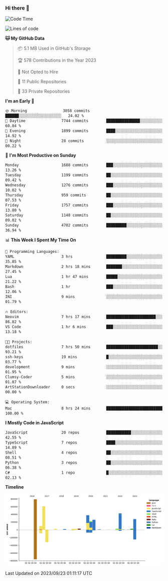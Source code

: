### Hi there 👋

<!--
**Clumsy-Coder/Clumsy-Coder** is a ✨ _special_ ✨ repository because its `README.md` (this file) appears on your GitHub profile.

Here are some ideas to get you started:

- 🔭 I’m currently working on ...
- 🌱 I’m currently learning ...
- 👯 I’m looking to collaborate on ...
- 🤔 I’m looking for help with ...
- 💬 Ask me about ...
- 📫 How to reach me: ...
- 😄 Pronouns: ...
- ⚡ Fun fact: ...
-->

<!-- anmol098/waka-readme-stats -->
<!--START_SECTION:waka-->
![Code Time](http://img.shields.io/badge/Code%20Time-391%20hrs%204%20mins-blue)

![Lines of code](https://img.shields.io/badge/From%20Hello%20World%20I%27ve%20Written-3.2%20million%20lines%20of%20code-blue)

**🐱 My GitHub Data** 

> 📦 5.1 MB Used in GitHub's Storage 
 > 
> 🏆 578 Contributions in the Year 2023
 > 
> 🚫 Not Opted to Hire
 > 
> 📜 11 Public Repositories 
 > 
> 🔑 33 Private Repositories 
 > 
**I'm an Early 🐤** 

```text
🌞 Morning                3058 commits        ██████░░░░░░░░░░░░░░░░░░░   24.02 % 
🌆 Daytime                7744 commits        ███████████████░░░░░░░░░░   60.84 % 
🌃 Evening                1899 commits        ████░░░░░░░░░░░░░░░░░░░░░   14.92 % 
🌙 Night                  28 commits          ░░░░░░░░░░░░░░░░░░░░░░░░░   00.22 % 
```
📅 **I'm Most Productive on Sunday** 

```text
Monday                   1688 commits        ███░░░░░░░░░░░░░░░░░░░░░░   13.26 % 
Tuesday                  1199 commits        ██░░░░░░░░░░░░░░░░░░░░░░░   09.42 % 
Wednesday                1276 commits        ███░░░░░░░░░░░░░░░░░░░░░░   10.02 % 
Thursday                 959 commits         ██░░░░░░░░░░░░░░░░░░░░░░░   07.53 % 
Friday                   1757 commits        ███░░░░░░░░░░░░░░░░░░░░░░   13.80 % 
Saturday                 1148 commits        ██░░░░░░░░░░░░░░░░░░░░░░░   09.02 % 
Sunday                   4702 commits        █████████░░░░░░░░░░░░░░░░   36.94 % 
```


📊 **This Week I Spent My Time On** 

```text
💬 Programming Languages: 
YAML                     3 hrs               █████████░░░░░░░░░░░░░░░░   35.85 % 
Markdown                 2 hrs 18 mins       ███████░░░░░░░░░░░░░░░░░░   27.45 % 
Lua                      1 hr 47 mins        █████░░░░░░░░░░░░░░░░░░░░   21.22 % 
Bash                     1 hr                ███░░░░░░░░░░░░░░░░░░░░░░   12.06 % 
INI                      9 mins              ░░░░░░░░░░░░░░░░░░░░░░░░░   01.79 % 

🔥 Editors: 
Neovim                   7 hrs 17 mins       ██████████████████████░░░   86.82 % 
VS Code                  1 hr 6 mins         ███░░░░░░░░░░░░░░░░░░░░░░   13.18 % 

🐱‍💻 Projects: 
dotfiles                 7 hrs 50 mins       ███████████████████████░░   93.21 % 
ssh-keys                 19 mins             █░░░░░░░░░░░░░░░░░░░░░░░░   03.77 % 
development              9 mins              ░░░░░░░░░░░░░░░░░░░░░░░░░   01.95 % 
Clumsy-Coder             5 mins              ░░░░░░░░░░░░░░░░░░░░░░░░░   01.07 % 
ArtStationDownloader     0 secs              ░░░░░░░░░░░░░░░░░░░░░░░░░   00.00 % 

💻 Operating System: 
Mac                      8 hrs 24 mins       █████████████████████████   100.00 % 
```

**I Mostly Code in JavaScript** 

```text
JavaScript               20 repos            ███████████░░░░░░░░░░░░░░   42.55 % 
TypeScript               7 repos             ████░░░░░░░░░░░░░░░░░░░░░   14.89 % 
Shell                    4 repos             ██░░░░░░░░░░░░░░░░░░░░░░░   08.51 % 
Python                   3 repos             ██░░░░░░░░░░░░░░░░░░░░░░░   06.38 % 
C#                       1 repo              █░░░░░░░░░░░░░░░░░░░░░░░░   02.13 % 
```



**Timeline**

![Lines of Code chart](https://raw.githubusercontent.com/Clumsy-Coder/Clumsy-Coder/main/assets/bar_graph.png)


 Last Updated on 2023/09/23 01:11:17 UTC
<!--END_SECTION:waka-->

